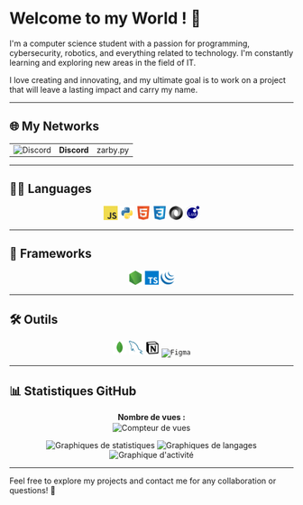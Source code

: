 # Welcome to my World ! 👋

I'm a computer science student with a passion for programming, cybersecurity, robotics, and everything related to technology. I'm constantly learning and exploring new areas in the field of IT.

I love creating and innovating, and my ultimate goal is to work on a project that will leave a lasting impact and carry my name.

---

## 🌐 My Networks
<table> 
  <tr> 
    <td>
      <img src="https://upload.wikimedia.org/wikipedia/fr/thumb/4/4f/Discord_Logo_sans_texte.svg/1818px-Discord_Logo_sans_texte.svg.png" alt="Discord" height="25" />
    </td> 
    <td>
      <strong>Discord</strong>
    </td> 
    <td>zarby.py
    </td> 
  </tr> 
</table>

---

## 👨‍💻 Languages

<p align="center">
  <code><img height="25" src="https://raw.githubusercontent.com/github/explore/80688e429a7d4ef2fca1e82350fe8e3517d3494d/topics/javascript/javascript.png" alt="JavaScript"></code>
  <code><img height="25" src="https://raw.githubusercontent.com/devicons/devicon/master/icons/python/python-original.svg" alt="Python"></code>
  <code><img height="25" src="https://raw.githubusercontent.com/devicons/devicon/master/icons/html5/html5-original.svg" alt="HTML5"></code>
  <code><img height="25" src="https://raw.githubusercontent.com/devicons/devicon/master/icons/css3/css3-original.svg" alt="CSS3"></code>
  <code><img height="25" src="https://raw.githubusercontent.com/devicons/devicon/refs/heads/master/icons/json/json-original.svg" alt="JSON"></code>
  <code><img height="25" src="https://raw.githubusercontent.com/devicons/devicon/master/icons/lua/lua-original.svg" alt="Lua"></code>
</p>

---

## 🔬 Frameworks

<p align="center">
  <code><img height="25" src="https://raw.githubusercontent.com/devicons/devicon/master/icons/nodejs/nodejs-original.svg" alt="Node.js"></code>
  <code><img height="25" src="https://raw.githubusercontent.com/devicons/devicon/master/icons/typescript/typescript-plain.svg" alt="TypeScript"></code>
  <code><img height="25" src="https://raw.githubusercontent.com/devicons/devicon/master/icons/jquery/jquery-original.svg" alt="jQuery"></code>
</p>

---

## 🛠️ Outils

<p align="center">
    <code><img height="25" src="https://raw.githubusercontent.com/devicons/devicon/master/icons/mongodb/mongodb-original.svg" alt="MongoDB"></code>
    <code><img height="25" src="https://raw.githubusercontent.com/devicons/devicon/master/icons/mysql/mysql-original.svg" alt="MySQL"></code>
    <code><img height="25" src="https://raw.githubusercontent.com/devicons/devicon/refs/heads/master/icons/notion/notion-original.svg" alt="Notion"></code>
    <code><img height="25" src="https://imgs.search.brave.com/o2KfgiyLIAHVHlC8yrS88DN1mR4cmaLZgrj0Cywl29s/rs:fit:860:0:0:0/g:ce/aHR0cHM6Ly9jZG4u/aWNvbi1pY29ucy5j/b20vaWNvbnMyLzI2/OTkvUE5HLzk2L2Zp/Z21hX2xvZ29faWNv/bl8xNzAxNTcucG5n" alt="Figma"></code>
</p>

---

## 📊 Statistiques GitHub
<div align="center">
    <p align="center">
        <strong>Nombre de vues :</strong><br>
        <img src="https://profile-counter.glitch.me/zZarby/count.svg" align="center" alt="Compteur de vues" />
    </p>
</div>
<div align="center">
  <img src="https://github-readme-stats.vercel.app/api?username=zZarby&hide_title=false&hide_rank=false&show_icons=true&rank_icon=github&include_all_commits=true&count_private=true&disable_animations=false&theme=dracula&locale=en&hide_border=true&order=1" height="150" alt="Graphiques de statistiques"  />
  <img src="https://github-readme-stats.vercel.app/api/top-langs?username=zZarby&locale=en&hide_title=false&layout=compact&card_width=320&langs_count=5&theme=dracula&hide_border=true&order=2" height="150" alt="Graphiques de langages"  />
  <img src="https://github-readme-activity-graph.vercel.app/graph?username=zZarby&radius=16&theme=react&area=true&order=5" height="300" alt="Graphique d'activité"  />
</div>

---

Feel free to explore my projects and contact me for any collaboration or questions! 🚀
